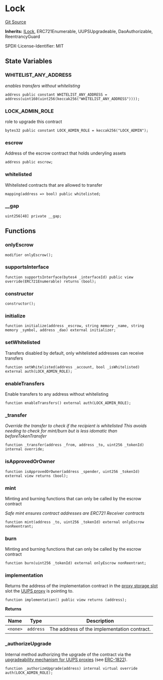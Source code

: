# Lock
[Git Source](https://github.com/aragon/ve-governance/blob/d1db1e959d76056114cf52b0b8a3ff8311778151/src/escrow/increasing/Lock.sol)

**Inherits:**
[ILock](/src/escrow/increasing/interfaces/ILock.sol/interface.ILock.md), ERC721Enumerable, UUPSUpgradeable, DaoAuthorizable, ReentrancyGuard

SPDX-License-Identifier: MIT


## State Variables
### WHITELIST_ANY_ADDRESS
*enables transfers without whitelisting*


```solidity
address public constant WHITELIST_ANY_ADDRESS = address(uint160(uint256(keccak256("WHITELIST_ANY_ADDRESS"))));
```


### LOCK_ADMIN_ROLE
role to upgrade this contract


```solidity
bytes32 public constant LOCK_ADMIN_ROLE = keccak256("LOCK_ADMIN");
```


### escrow
Address of the escrow contract that holds underyling assets


```solidity
address public escrow;
```


### whitelisted
Whitelisted contracts that are allowed to transfer


```solidity
mapping(address => bool) public whitelisted;
```


### __gap

```solidity
uint256[48] private __gap;
```


## Functions
### onlyEscrow


```solidity
modifier onlyEscrow();
```

### supportsInterface


```solidity
function supportsInterface(bytes4 _interfaceId) public view override(ERC721Enumerable) returns (bool);
```

### constructor


```solidity
constructor();
```

### initialize


```solidity
function initialize(address _escrow, string memory _name, string memory _symbol, address _dao) external initializer;
```

### setWhitelisted

Transfers disabled by default, only whitelisted addresses can receive transfers


```solidity
function setWhitelisted(address _account, bool _isWhitelisted) external auth(LOCK_ADMIN_ROLE);
```

### enableTransfers

Enable transfers to any address without whitelisting


```solidity
function enableTransfers() external auth(LOCK_ADMIN_ROLE);
```

### _transfer

*Override the transfer to check if the recipient is whitelisted
This avoids needing to check for mint/burn but is less idomatic than beforeTokenTransfer*


```solidity
function _transfer(address _from, address _to, uint256 _tokenId) internal override;
```

### isApprovedOrOwner


```solidity
function isApprovedOrOwner(address _spender, uint256 _tokenId) external view returns (bool);
```

### mint

Minting and burning functions that can only be called by the escrow contract

*Safe mint ensures contract addresses are ERC721 Receiver contracts*


```solidity
function mint(address _to, uint256 _tokenId) external onlyEscrow nonReentrant;
```

### burn

Minting and burning functions that can only be called by the escrow contract


```solidity
function burn(uint256 _tokenId) external onlyEscrow nonReentrant;
```

### implementation

Returns the address of the implementation contract in the [proxy storage slot](https://eips.ethereum.org/EIPS/eip-1967) slot the [UUPS proxy](https://eips.ethereum.org/EIPS/eip-1822) is pointing to.


```solidity
function implementation() public view returns (address);
```
**Returns**

|Name|Type|Description|
|----|----|-----------|
|`<none>`|`address`|The address of the implementation contract.|


### _authorizeUpgrade

Internal method authorizing the upgrade of the contract via the [upgradeability mechanism for UUPS proxies](https://docs.openzeppelin.com/contracts/4.x/api/proxy#UUPSUpgradeable) (see [ERC-1822](https://eips.ethereum.org/EIPS/eip-1822)).


```solidity
function _authorizeUpgrade(address) internal virtual override auth(LOCK_ADMIN_ROLE);
```

